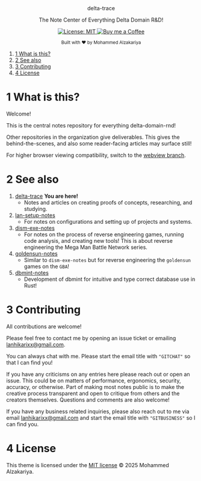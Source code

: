 <div align="center">
  delta-trace
  <p>The Note Center of Everything Delta Domain R&D! </p>
</div>

<p align="center">
  <a href="https://opensource.org/licenses/MIT">
    <img src="https://img.shields.io/badge/License-MIT-brightgreen.svg"
      alt="License: MIT" />
  </a>
  <a href="https://buymeacoffee.com/lan22h">
    <img src="https://img.shields.io/static/v1?label=Buy me a coffee&message=%E2%9D%A4&logo=BuyMeACoffee&link=&color=greygreen"
      alt="Buy me a Coffee" />
  </a>
</p>


<div align="center">
  <sub>Built with ❤︎ by Mohammed Alzakariya</sub>
</div>


1. [1 What is this?](#1-what-is-this)
2. [2 See also](#2-see-also)
3. [3 Contributing](#3-contributing)
4. [4 License](#4-license)

# 1 What is this?

Welcome!

This is the central notes repository for everything delta-domain-rnd! 

Other repositories in the organization give deliverables. This gives the behind-the-scenes, and also some reader-facing articles may surface still!

For higher browser viewing compatibility, switch to the [webview branch](https://github.com/delta-domain-rnd/delta-trace/tree/webview).

# 2 See also

1. [delta-trace](https://github.com/delta-domain-rnd/delta-trace/tree/webview) **You are here!**
	- Notes and articles on creating proofs of concepts, researching, and studying.
2. [lan-setup-notes](https://github.com/LanHikari22/lan-setup-notes/tree/webview)
	- For notes on configurations and setting up of projects and systems.
3. [dism-exe-notes](https://github.com/dism-exe/dism-exe-notes/tree/webview/lan)
	- For notes on the process of reverse engineering games, running code analysis, and creating new tools! This is about reverse engineering the Mega Man Battle Network series.
4. [goldensun-notes](https://github.com/FutureFractal/goldensun-notes/tree/webview/lan)
	- Similar to `dism-exe-notes` but for reverse engineering the `goldensun` games on the `GBA`!
5. [dbmint-notes](https://github.com/dbmint/dbmint-notes/tree/webview)
	- Development of dbmint for intuitive and type correct database use in Rust!


# 3 Contributing

All contributions are welcome! 

Please feel free to contact me by opening an issue ticket or emailing lanhikarixx@gmail.com. 

You can always chat with me. Please start the email title with `"GITCHAT"` so that I can find you!

If you have any criticisms on any entries here please reach out or open an issue. This could be on matters of performance, ergonomics, security, accuracy, or otherwise. Part of making most notes public is to make the creative process transparent and open to critique from others and the creators themselves. Questions and comments are also welcome!

If you have any business related inquiries, please also reach out to me via email <lanhikarixx@gmail.com> and start the email title with `"GITBUSINESS"` so I can find you.

# 4 License

This theme is licensed under the [MIT license](https://opensource.org/licenses/mit-license.php) © 2025 Mohammed Alzakariya.
